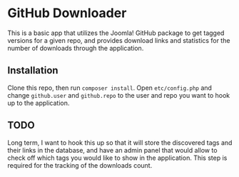 # GitHub Downloader

This is a basic app that utilizes the Joomla! GitHub package to get tagged versions for a given repo,
and provides download links and statistics for the number of downloads through the application.

## Installation

Clone this repo, then run `composer install`. Open `etc/config.php` and change `github.user` and `github.repo` to the
user and repo you want to hook up to the application.

## TODO

Long term, I want to hook this up so that it will store the discovered tags and their links in the database, and
have an admin panel that would allow to check off which tags you would like to show in the application. This step
is required for the tracking of the downloads count.
